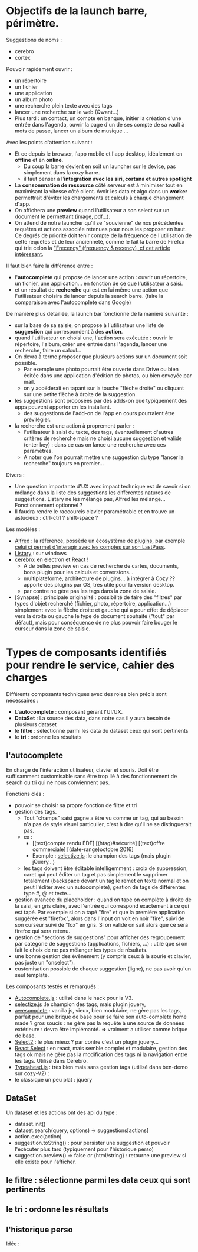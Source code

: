 # Objectifs de la launch barre, périmètre.

Suggestions de noms :
  - cerebro
  - cortex

Pouvoir rapidement ouvrir :
  - un répertoire
  - un fichier
  - une application
  - un album photo
  - une recherche plein texte avec des tags
  - lancer une recherche sur le web (Qwant...)
  - Plus tard : un contact, un compte en banque, initier la création d'une entrée dans l'agenda, ouvrir la page d'un de ses compte de sa vault à mots de passe, lancer un album de musique ...

Avec les points d'attention suivant :
  - Et ce depuis le browser, l'app mobile et l'app desktop, idéalement en **offline** et en **online**.
      - Du coup la barre devient en soit un launcher sur le device, pas simplement dans la cozy barre.
      - il faut penser à l'**intégration avec les siri, cortana et autres spotlight**
  - La **consommation de ressource** côté serveur est à minimiser tout en maximisant la vitesse côté client. Avoir les data et algo dans un **worker** permettrait d'éviter les chargements et calculs à chaque changement d'app.
  - On affichera une **preview** quand l'utilisateur a son select sur un document le permettant (image, pdf...).
  - On attend de notre launcher qu'il se "souvienne" de nos précédentes requêtes et actions associée retenues pour nous les proposer en haut. Ce degrés de priorité doit tenir compte de la fréquence de l'utilisation de cette requêtes et de leur ancienneté, comme le fait la barre de Firefox qui trie celon la ["Frecency" (frequency & recency), cf cet article intéressant](https://developer.mozilla.org/en-US/docs/Mozilla/Tech/Places/Frecency_algorithm).

Il faut bien faire la différence entre :
- l'**autocomplete** qui propose de lancer une action : ouvrir un répertoire, un fichier, une application... en fonction de ce que l'utilisateur a saisi.  
- et un résultat de **recherche** qui est en lui même une action que l'utilisateur choisira de lancer depuis la search barre. (faire la comparaison avec l'autocomplete dans Google)

De manière plus détaillée, la launch bar fonctionne de la manière suivante :
  - sur la base de sa saisie, on propose à l'utilisateur une liste de **suggestion** qui correspondent à des **action**.
  - quand l'utilisateur en choisi une, l'action sera exécutée : ouvrir le répertoire, l'album, créer une entrée dans l'agenda, lancer une recherche, faire un calcul...
  - On devra à terme proposer que plusieurs actions sur un document soit possible.
      - Par exemple une photo pourrait être ouverte dans Drive ou bien éditée dans une application d'édition de photos, ou bien envoyée par mail.
      - on y accéderait en tapant sur la touche "flèche droite" ou cliquant sur une petite flèche à droite de la suggestion.
  - les suggestions sont proposées par des adds-on que typiquement des apps peuvent apporter en les installant.
      - des suggestions de l'add-on de l'app en cours pourraient être prévilégier.
  - la recherche est une action à proprement parler :
      - l'utilisateur à saisi du texte, des tags, éventuellement d'autres critères de recherche mais ne choisi aucune suggestion et valide (enter key) : dans ce cas on lance une recherche avec ces paramètres.
      - A noter que l'on pourrait mettre une suggestion du type "lancer la recherche" toujours en premier...

Divers :
  - Une question importante d'UX avec impact technique est de savoir si on mélange dans la liste des suggestions les différentes natures de suggestions. Listary ne les mélange pas, Alfred les mélange... Fonctionnement optionnel ?
  - Il faudra rendre le raccourcis clavier paramétrable et en trouve un astucieux : ctrl-ctrl ? shift-space ?

Les modèles  :
- [Alfred](https://www.alfredapp.com) : la référence, possède un écosystème de [plugins](https://www.alfredapp.com/workflows/), par exemple [celui ci permet d'interagir avec les comptes sur son LastPass](https://github.com/bachya/lp-vault-manager).
- [Listary](http://www.listary.com/) : sur windows
- [cerebro](https://github.com/KELiON/cerebro): en electron et React !
    - A de belles preview en cas de recherche de cartes, documents, bons plugin pour les calculs et conversions...
    - multiplateforme, architecture de plugins... à intégrer à Cozy ?? apporte des plugins par OS, très utile pour la version desktop.
    - par contre ne gère pas les tags dans la zone de saisie.
- [Synapse] : principale originalité : possibilité de faire des "filtres" par types d'objet recherché (fichier, photo, répertoire, application...) simplement avec la flèche droite et gauche qui a pour effet de déplacer vers la droite ou gauche le type de document souhaité ("tout" par défaut), mais pour conséquence de ne plus pouvoir faire bouger le curseur dans la zone de saisie.



# Types de composants identifiés pour rendre le service, cahier des charges

Différents composants techniques avec des roles bien précis sont nécessaires :
- L'**autocomplete** : composant gérant l'UI/UX.
- **DataSet** : La source des data, dans notre cas il y aura besoin de plusieurs dataset
- le **filtre** : sélectionne parmi les data du dataset ceux qui sont pertinents
- le **tri** : ordonne les résultats


## l'autocomplete

En charge de l'interaction utilisateur, clavier et souris. Doit être suffisamment customisable sans être trop lié à des fonctionnement de search ou tri qui ne nous conviennent pas.

Fonctions clés :
- pouvoir se choisir sa propre fonction de filtre et tri
- gestion des tags.
    - Tout "champs" saisi gagne a être vu comme un tag, qui au besoin n'a pas de style visuel particulier, c'est à dire qu'il ne se distinguerait pas.
    - ex :
      - [(text)compte rendu EDF]  [(htag)#sécurité]  [(text)offre commerciale]  [(date-range)octobre 2016]
      - Exemple : [selectize.js](http://selectize.github.io/selectize.js/) :le champion des tags (mais plugin jQuery...)
    - les tags doivent être éditable intelligemment : croix de suppression, caret qui peut éditer un tag et pas simplement le supprimer totalement (backspace devant un tag le remet en texte normal et on peut l'éditer avec un autocomplete), gestion de tags de différentes type #, @ et texte...
- gestion avancée du placeholder : quand on tape on complète à droite de la saisi, en gris claire, avec l'entrée qui correspond exactement à ce qui est tapé. Par exemple si on a tapé "fire" et que la première application suggérée est "firefox", alors dans l'input on voit en noir "fire", suivi de son curseur suivi de "fox" en gris. Si on valide on sait alors que ce sera firefox qui sera retenu.
- gestion de "sections de suggestions" pour afficher des regroupement par catégorie de suggestions (applications, fichiers, ...) : utile que si on fait le choix de ne pas mélanger les types de résultats.
- une bonne gestion des évênement (y compris ceux à la sourie et clavier, pas juste un "onselect").
- customisation possible de chaque suggestion (ligne), ne pas avoir qu'un seul template.

Les composants testés et remarqués :
- [Autocomplete.js](https://github.com/algolia/autocomplete.js/blob/master/README.md) : utilisé dans le hack pour la V3.
- [selectize.js](http://selectize.github.io/selectize.js/) :le champion des tags, mais plugin jquery,  
- [awesomplete](http://leaverou.github.io/awesomplete/) : vanilla js, vieux, bien modulaire, ne gère pas les tags, parfait pour une brique de base pour se faire son auto-complete home made ? gros soucis : ne gère pas la requête à une source de données extérieure : devra être implémanté. => vraiment a utiliser comme brique de base.
- [Select2](http://ivaynberg.github.com/select2/index.html) : le plus mieux ? par contre c'est un plugin jquery...
- [React Select](http://jedwatson.github.io/react-select/) : en react, mais semble complet et modulaire, gestion des tags ok mais ne gère pas la modification des tags ni la navigation entre les tags. Utilisé dans Cerebro.
- [Typeahead.js](https://github.com/twitter/typeahead.js) : très bien mais sans gestion tags (utilisé dans ben-demo sur cozy-V2) :
- le classique un peu plat : jquery

## DataSet

Un dataset et les actions ont des api du type :
  - dataset.init()
  - dataset.search(query, options) => suggestions[actions]
  - action.exec(action)
  - suggestion.toString() : pour persister une suggestion et pouvoir l'exécuter plus tard (typiquement pour l'historique perso)
  - suggestion.preview() => false or {html/string} : retourne une preview si elle existe pour l'afficher.

## le filtre : sélectionne parmi les data ceux qui sont pertinents


## le tri : ordonne les résultats

## l'historique perso
Idée :
